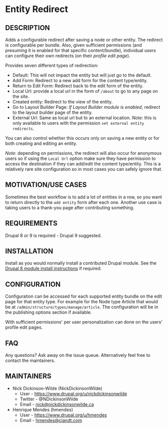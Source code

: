 # Entity Redirect
## DESCRIPTION
Adds a configurable redirect after saving a node or other entity. The redirect
is configurable per bundle. Also, given sufficient permissions (and presuming it
is enabled for that specific content/bundle), individual users can configure
their own redirects (on their *profile edit page*).

Provides seven different types of redirection:

- Default: This will not impact the entity but will just go to the default.
- Add Form: Redirect to a new add form for the content type/entity.
- Return to Edit Form: Redirect back to the edit form of the entity.
- Local Url: provide a local url in the form of `/about` to go to any page on
the site.
- Created entity: Redirect to the view of the entity.
- Go to Layout Builder Page: *If Layout Builder module is enabled*, redirect to
the layout builder page of the entity.
- External Url: Same as local url but to an external location. *Note*: this is
only available to users with the permission `set external entity redirects`.

You can also control whether this occurs only on saving a new entity or for both
creating and editing an entity.

*Note*: depending on permissions, the redirect will also occur for anonymous
users so if using the `Local Url` option make sure they have permission to
access the destination if they can add/edit the content type/entity. This is a
relatively rare site configuration so in most cases you can safely ignore that.

##  MOTIVATION/USE CASES
Sometimes the best workflow is to add a lot of entities in a row, so you want to
return directly to the `add entity` form after each one. Another use case is
taking users to a thank-you page after contributing something.

## REQUIREMENTS
Drupal 8 or 9 is required - Drupal 9 suggested.

## INSTALLATION
Install as you would normally install a contributed Drupal module. See the
[Drupal 8 module install instructions](https://drupal.org/documentation/install/modules-themes/modules-8)
if required.

## CONFIGURATION
Configuration can be accessed for each supported entity bundle on the edit page
for that entity type. For example for the Node type Article that would be at
`/admin/structure/types/manage/article`. The configuration will be in the
publishing options section if available.

With sufficient permissions' per user personalization can done on the users'
profile edit pages.

## FAQ
Any questions? Ask away on the issue queue.
Alternatively feel free to contact the maintainers.

## MAINTAINERS
* Nick Dickinson-Wilde (NickDickinsonWilde)
   * User - https://www.drupal.org/u/nickdickinsonwilde
   * Twitter - @NDickinsonWilde
   * Email - nick@nickdickinsonwilde.ca
* Henrique Mendes (hmendes)
   * User - https://www.drupal.org/u/hmendes
   * Email - hmendes@ciandt.com
